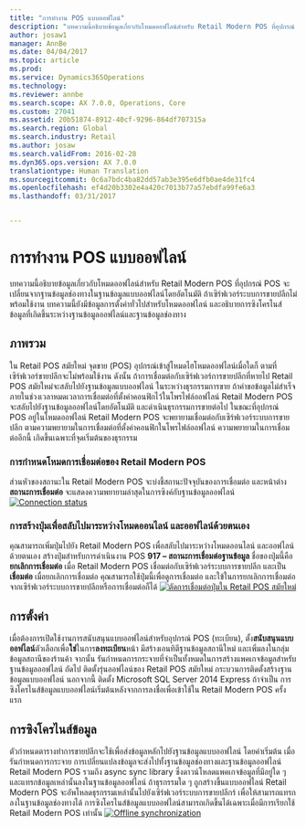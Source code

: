 ```yaml
---
title: "การทำงาน POS แบบออฟไลน์"
description: "บทความนี้อธิบายข้อมูลเกี่ยวกับโหมดออฟไลน์สำหรับ Retail Modern POS ที่อุปกรณ์ POS จะเปลี่ยนจากฐานข้อมูลช่องทางในฐานข้อมูลแบบออฟไลน์โดยอัตโนมัติ ถ้าเซิร์ฟเวอร์ระบบการขายปลีกไม่พร้อมใช้งาน บทความนี้ยังมีข้อมูลการตั้งค่าทั่วไปสำหรับโหมดออฟไลน์ และอธิบายการซิงโครไนส์ข้อมูลที่เกิดขึ้นระหว่างฐานข้อมูลออฟไลน์และฐานข้อมูลช่องทาง"
author: josaw1
manager: AnnBe
ms.date: 04/04/2017
ms.topic: article
ms.prod: 
ms.service: Dynamics365Operations
ms.technology: 
ms.reviewer: annbe
ms.search.scope: AX 7.0.0, Operations, Core
ms.custom: 27041
ms.assetid: 20b51874-8912-40cf-9296-864df707315a
ms.search.region: Global
ms.search.industry: Retail
ms.author: josaw
ms.search.validFrom: 2016-02-28
ms.dyn365.ops.version: AX 7.0.0
translationtype: Human Translation
ms.sourcegitcommit: 0c6a7bdc4ba82dd57ab3e395e6dfb0ae4de31fc4
ms.openlocfilehash: ef4d20b3302e4a420c7013b77a57ebdfa99fe6a3
ms.lasthandoff: 03/31/2017


---
```


# <a name="pos-offline-functionality"></a>การทำงาน POS แบบออฟไลน์

บทความนี้อธิบายข้อมูลเกี่ยวกับโหมดออฟไลน์สำหรับ Retail Modern POS ที่อุปกรณ์ POS จะเปลี่ยนจากฐานข้อมูลช่องทางในฐานข้อมูลแบบออฟไลน์โดยอัตโนมัติ ถ้าเซิร์ฟเวอร์ระบบการขายปลีกไม่พร้อมใช้งาน บทความนี้ยังมีข้อมูลการตั้งค่าทั่วไปสำหรับโหมดออฟไลน์ และอธิบายการซิงโครไนส์ข้อมูลที่เกิดขึ้นระหว่างฐานข้อมูลออฟไลน์และฐานข้อมูลช่องทาง

<a name="overview"></a>ภาพรวม
--------

ใน Retail POS สมัยใหม่ จุดขาย (POS) อุปกรณ์เข้าสู่โหมดไฮโหมดออฟไลน์เมื่อใดก็ ตามที่เซิร์ฟเวอร์ขายปลีกจะไม่พร้อมใช้งาน ดังนั้น ถ้าการเชื่อมต่อกับเซิร์ฟเวอร์การขายปลีกที่หายไป Retail POS สมัยใหม่จะสลับไปยังฐานข้อมูลแบบออฟไลน์ ในระหว่างธุรกรรมการขาย ถ้าคำขอข้อมูลไม่สำเร็จภายในช่วงเวลาหมดเวลาการเชื่อมต่อที่ตั้งค่าคอนฟิกไว้ในโพรไฟล์ออฟไลน์ Retail Modern POS จะสลับไปยังฐานข้อมูลออฟไลน์โดยอัตโนมัติ และดำเนินธุรกรรมการขายต่อไป ในขณะที่อุปกรณ์ POS อยู่ในโหมดออฟไลน์ Retail Modern POS จะพยายามเชื่อมต่อกับเซิร์ฟเวอร์ระบบการขายปลีก ตามความพยายามในการเชื่อมต่อที่ตั้งค่าคอนฟิกในโพรไฟล์ออฟไลน์ ความพยายามในการเชื่อมต่ออีกนี้ เกิดขึ้นเฉพาะที่จุดเริ่มต้นของธุรกรรม

### <a name="determining-the-connection-mode-of-retail-modern-pos"></a>การกำหนดโหมดการเชื่อมต่อของ Retail Modern POS

ส่วนหัวของสถานะใน Retail Modern POS จะบ่งชี้สถานะปัจจุบันของการเชื่อมต่อ และหน้าต่าง **สถานะการเชื่อมต่อ** จะแสดงความพยายามล่าสุดในการซิงค์กับฐานข้อมูลออฟไลน์ [![Connection status](./media/status.png)](./media/status.png)

### <a name="creating-a-button-to-manually-switch-between-online-and-offline-modes"></a>การสร้างปุ่มเพื่อสลับไปมาระหว่างโหมดออนไลน์ และออฟไลน์ด้วยตนเอง

คุณสามารถเพิ่มปุ่มไปยัง Retail Modern POS เพื่อสลับไปมาระหว่างโหมดออนไลน์ และออฟไลน์ด้วยตนเอง สร้างปุ่มสำหรับการดำเนินงาน POS **917 – สถานะการเชื่อมต่อฐานข้อมูล** ชื่อของปุ่มนี้คือ **ยกเลิกการเชื่อมต่อ** เมื่อ Retail Modern POS เชื่อมต่อกับเซิร์ฟเวอร์ระบบการขายปลีก และเป็น **เชื่อมต่อ** เมื่อยกเลิกการเชื่อมต่อ คุณสามารถใช้ปุ่มนี้เพื่อดูการเชื่อมต่อ และใข้ในการยกเลิกการเชื่อมต่อจากเซิร์ฟเวอร์ระบบการขายปลีกหรือการเชื่อมต่อก็ได้ [![ตัดการเชื่อมต่อปุ่มใน Retail POS สมัยใหม่](./media/details-1024x537.png)](./media/details.png)

## <a name="setup"></a>การตั้งค่า
เมื่อต้องการเปิดใช้งานการสนับสนุนแบบออฟไลน์สำหรับอุปกรณ์ POS (ทะเบียน), ตั้ง**สนับสนุนแบบออฟไลน์**ตัวเลือกเพื่อ**ใช่**ในการ**ลงทะเบียน**หน้า มีสร้างเอนทิตีฐานข้อมูลสถานีใหม่ และเพิ่มลงในกลุ่มข้อมูลสถานีของร้านค้า จากนั้น รันกำหนดการกระจายที่จำเป็นทั้งหมดในการสร้างแพคเกจข้อมูลสำหรับฐานข้อมูลออฟไลน์ ถัดไป ติดตั้งรุ่นออฟไลน์ของ Retail POS สมัยใหม่ กระบวนการติดตั้งสร้างฐานข้อมูลแบบออฟไลน์ นอกจากนี้ ติดตั้ง Microsoft SQL Server 2014 Express ถ้าจำเป็น การซิงโครไนส์ข้อมูลแบบออฟไลน์เริ่มต้นหลังจากการลงชื่อเพื่อเข้าใช้ใน Retail Modern POS ครั้งแรก

## <a name="data-synchronization"></a>การซิงโครไนส์ข้อมูล
ตัวกำหนดตารางทำการขายปลีกจะใช้เพื่อส่งข้อมูลหลักไปยังฐานข้อมูลแบบออฟไลน์ โดยค่าเริ่มต้น เมื่อรันกำหนดการกระจาย การเปลี่ยนแปลงข้อมูลจะส่งไปทั้งฐานข้อมูลช่องทางและฐานข้อมูลออฟไลน์ Retail Modern POS รวมถึง async sync library ซึ่งดาวน์โหลดแพคเกจข้อมูลที่มีอยู่ใด ๆ และแทรกข้อมูลเหล่านั้นลงในฐานข้อมูลออฟไลน์ ถ้าธุรกรรมใด ๆ ถูกสร้างขึ้นแบบออฟไลน์ Retail Modern POS จะอัพโหลดธุรกรรมเหล่านั้นไปยังเซิร์ฟเวอร์ระบบการขายปลีกร์ เพื่อให้สามารถแทรกลงในฐานข้อมูลช่องทางได้ การซิงโครไนส์ข้อมูลแบบออฟไลน์สามารถเกิดขึ้นได้เฉพาะเมื่อมีการเรียกใช้ Retail Modern POS เท่านั้น [![Offline synchronization](./media/offline-sync-1024x521.png)](./media/offline-sync.png)


